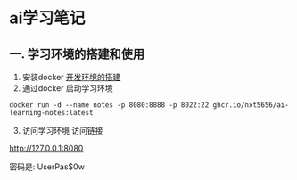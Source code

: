 # ai学习笔记

## 一. 学习环境的搭建和使用
1. 安装docker
[开发环境的搭建](0-学习环境的搭建/README.md)
2. 通过docker 启动学习环境
```shell
docker run -d --name notes -p 8080:8888 -p 8022:22 ghcr.io/nxt5656/ai-learning-notes:latest
```
3. 访问学习环境
访问链接

http://127.0.0.1:8080

密码是: UserPas$0w



